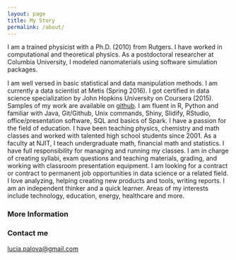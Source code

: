 ```yaml
---
layout: page
title: My Story
permalink: /about/
---
```


I am a trained physicist with a Ph.D. (2010) from Rutgers. I have worked in computational and theoretical physics. 
As a postdoctoral researcher at Columbia University, I modeled nanomaterials using software simulation packages.
<!-- I collaborated with other scientists, presented at conferences and published my work in top peer-reviewed journals.-->

I am well versed in basic statistical and data manipulation methods. I am currently a data scientist at Metis (Spring 2016). I got certified in data science specialization by John Hopkins University on Coursera (2015). Samples of my work are available on [github](https://github.com/lpalova).
I am fluent in R, Python and familiar with Java, Git/Github, Unix commands, Shiny, Slidify, RStudio, office/presentation software, SQL and basics of Spark.
I have a passion for the field of education. I have been teaching physics, chemistry and math classes and worked with talented high school students since 2001. As a faculty at NJIT, I teach undergraduate math, financial math and statistics. I have full responsibility for managing and running my classes. I am in charge of creating syllabi, exam questions and teaching materials, grading, and working with classroom presentation equipment.
I am looking for a contract or contract to permanent job opportunities in data science or a related field. I love analyzing, helping creating new products and tools, writing reports. I am an independent thinker and a quick learner. Areas of my interests include technology, education, energy, healthcare and more.

### More Information


### Contact me

[lucia.palova@gmail.com](mailto:email@domain.com)

